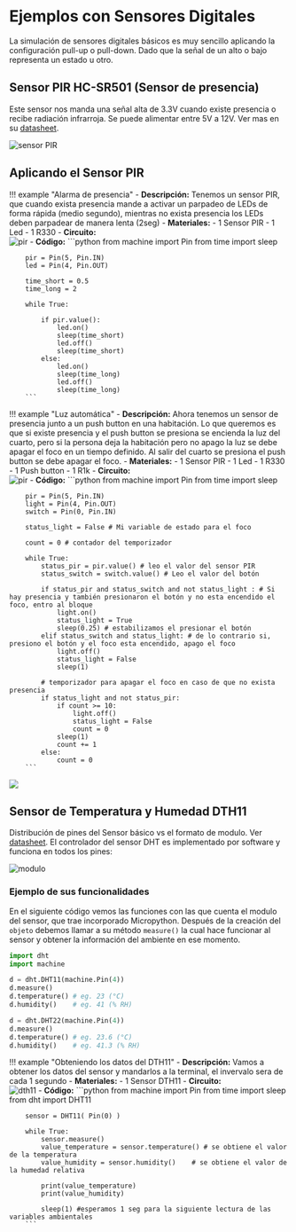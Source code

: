 #  Ejemplos con Sensores Digitales

La simulación de sensores digitales básicos es muy sencillo aplicando la configuración pull-up o pull-down. Dado que la señal de un alto o bajo representa un estado u otro.

## Sensor PIR HC-SR501 (Sensor de presencia)

Este sensor nos manda una señal alta de 3.3V cuando existe presencia o recibe radiación infrarroja. Se puede alimentar entre 5V a 12V. Ver mas en su [datasheet](https://www.allelectronics.com/mas_assets/media/allelectronics2018/spec/PIR-7.pdf).

![sensor PIR](imgs/pir_down.jpeg)

## Aplicando el Sensor PIR

!!! example "Alarma de presencia"
    - **Descripción:**
    Tenemos un sensor PIR, que cuando exista presencia mande a activar un parpadeo de LEDs de forma rápida (medio segundo), mientras no exista presencia los LEDs deben parpadear de manera lenta (2seg)
    - **Materiales:**
      - 1 Sensor PIR
      - 1 Led
      - 1 R330
    - **Circuito:** <br> ![pir](imgs/pir_basic.png)
    - **Código:**
        ```python
        from machine import Pin
        from time import sleep

        pir = Pin(5, Pin.IN)
        led = Pin(4, Pin.OUT)

        time_short = 0.5
        time_long = 2

        while True:

            if pir.value():
                led.on()
                sleep(time_short)
                led.off()
                sleep(time_short)
            else:
                led.on()
                sleep(time_long)
                led.off()
                sleep(time_long)
        ```

!!! example "Luz automática"
    - **Descripción:** Ahora tenemos un sensor de presencia junto a un push button en una habitación. Lo que queremos es que si existe presencia y el push button se presiona se encienda la luz del cuarto, pero si la persona deja la habitación pero no apago la luz se debe apagar el foco en un tiempo definido. Al salir del cuarto se presiona el push button se debe apagar el foco.
    - **Materiales:**
      - 1 Sensor PIR
      - 1 Led
      - 1 R330
      - 1 Push button
      - 1 R1k
    - **Circuito:**  <br> ![pir](imgs/pir_boton.png)
    - **Código:**
        ```python
        from machine import Pin
        from time import sleep

        pir = Pin(5, Pin.IN)
        light = Pin(4, Pin.OUT)
        switch = Pin(0, Pin.IN)

        status_light = False # Mi variable de estado para el foco

        count = 0 # contador del temporizador

        while True:
            status_pir = pir.value() # leo el valor del sensor PIR
            status_switch = switch.value() # Leo el valor del botón

            if status_pir and status_switch and not status_light : # Si hay presencia y también presionaron el botón y no esta encendido el foco, entro al bloque
                light.on()
                status_light = True
                sleep(0.25) # estabilizamos el presionar el botón
            elif status_switch and status_light: # de lo contrario si, presiono el botón y el foco esta encendido, apago el foco
                light.off()
                status_light = False
                sleep(1)

            # temporizador para apagar el foco en caso de que no exista presencia
            if status_light and not status_pir:
                if count >= 10:
                    light.off()
                    status_light = False
                    count = 0
                sleep(1)
                count += 1
            else:
                count = 0
        ```

![](img/pir_basic.png)

## Sensor de Temperatura y Humedad DTH11

Distribución de pines del Sensor básico vs el formato de modulo. Ver [datasheet](https://www.mouser.com/datasheet//DHT11-Technical-Data-Sheet-Translated-Version-.pdf). El controlador del sensor DHT es implementado por software y funciona en todos los pines:

![modulo](http://d3dzre54m4viff.cloudfront.net/wp-content/uploads/2015/10/02103026/Arduino-DHT11-3.jpg)

### Ejemplo de sus funcionalidades

En el siguiente código vemos las funciones con las que cuenta el modulo del sensor, que trae incorporado Micropython. Después de la creación del `objeto` debemos llamar a su método `measure()` la cual hace funcionar al sensor y obtener la información del ambiente en ese momento.

```python
import dht
import machine

d = dht.DHT11(machine.Pin(4))
d.measure()
d.temperature() # eg. 23 (°C)
d.humidity()    # eg. 41 (% RH)

d = dht.DHT22(machine.Pin(4))
d.measure()
d.temperature() # eg. 23.6 (°C)
d.humidity()    # eg. 41.3 (% RH)
```

!!! example "Obteniendo los datos del DTH11"
    - **Descripción:** Vamos a obtener los datos del sensor y mandarlos a la terminal, el invervalo sera de cada 1 segundo
    - **Materiales:**
      - 1 Sensor DTH11
    - **Circuito:** <br> ![dth11](imgs/dth11_1.png)
    - **Código:**
        ```python
        from machine import Pin
        from time import sleep
        from dht import DHT11

        sensor = DHT11( Pin(0) )

        while True:
            sensor.measure()
            value_temperature = sensor.temperature() # se obtiene el valor de la temperatura
            value_humidity = sensor.humidity()    # se obtiene el valor de la humedad relativa
            
            print(value_temperature)
            print(value_humidity)
            
            sleep(1) #esperamos 1 seg para la siguiente lectura de las variables ambientales
        ```